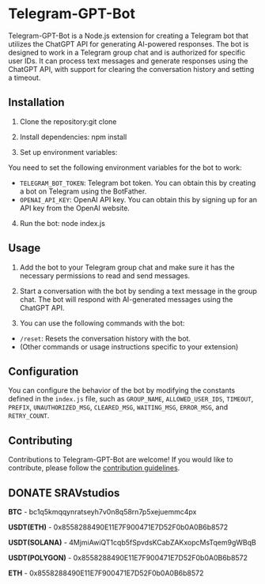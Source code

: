 # Telegram-GPT-Bot


Telegram-GPT-Bot is a Node.js extension for creating a Telegram bot that utilizes the ChatGPT API for generating AI-powered responses. The bot is designed to work in a Telegram group chat and is authorized for specific user IDs. It can process text messages and generate responses using the ChatGPT API, with support for clearing the conversation history and setting a timeout.

## Installation

1. Clone the repository:git clone <repository-url>


2. Install dependencies: npm install


3. Set up environment variables:

You need to set the following environment variables for the bot to work:

- `TELEGRAM_BOT_TOKEN`: Telegram bot token. You can obtain this by creating a bot on Telegram using the BotFather.
- `OPENAI_API_KEY`: OpenAI API key. You can obtain this by signing up for an API key from the OpenAI website.

4. Run the bot: node index.js


## Usage

1. Add the bot to your Telegram group chat and make sure it has the necessary permissions to read and send messages.

2. Start a conversation with the bot by sending a text message in the group chat. The bot will respond with AI-generated messages using the ChatGPT API.

3. You can use the following commands with the bot:

- `/reset`: Resets the conversation history with the bot.
- (Other commands or usage instructions specific to your extension)

## Configuration

You can configure the behavior of the bot by modifying the constants defined in the `index.js` file, such as `GROUP_NAME`, `ALLOWED_USER_IDS`, `TIMEOUT`, `PREFIX`, `UNAUTHORIZED_MSG`, `CLEARED_MSG`, `WAITING_MSG`, `ERROR_MSG`, and `RETRY_COUNT`.

## Contributing

Contributions to Telegram-GPT-Bot are welcome! If you would like to contribute, please follow the [contribution guidelines](CONTRIBUTING.md).


## DONATE SRAVstudios

**BTC** - bc1q5kmqqynratseyh7v0n8q58rn7p5xejuemmc4px

**USDT(ETH)**  - 0x8558288490E11E7F900471E7D52F0b0A0B6b8572

**USDT(SOLANA)**  - 4MjmiAwiQT1cqb5fSpvdsKCabZAKxopcMsTqem9gWBqB

**USDT(POLYGON)**  - 0x8558288490E11E7F900471E7D52F0b0A0B6b8572

**ETH**  - 0x8558288490E11E7F900471E7D52F0b0A0B6b8572




